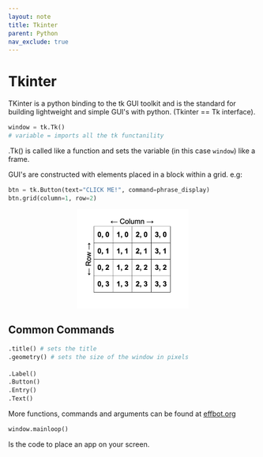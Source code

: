 ```yaml
---
layout: note
title: Tkinter
parent: Python
nav_exclude: true
---
```


# Tkinter

TKinter is a python binding to the tk GUI toolkit and is the standard for building lightweight and simple GUI's with python. (Tkinter == Tk interface).

```py
window = tk.Tk()
# variable = imports all the tk functanility
```

.Tk() is called like a function and sets the variable (in this case `window`) like a frame.

GUI's are constructed with elements placed in a block within a grid. e.g:

```py
btn = tk.Button(text="CLICK ME!", command=phrase_display)
btn.grid(column=1, row=2)
```

<img src="./attachments/tkinter-grid.png" alt="Tkinter Grid" style="display: block;
  margin-left: auto;
  margin-right: auto;
  width: 45%;"/>

## Common Commands

```py
.title() # sets the title
.geometry() # sets the size of the window in pixels

.Label()
.Button()
.Entry()
.Text()
```

More functions, commands and arguments can be found at [effbot.org](http://effbot.org/)

```py
window.mainloop()
```

Is the code to place an app on your screen.
